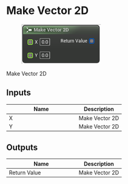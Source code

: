 # Make Vector 2D

<div align="left" data-full-width="false"><figure><img src="../../../../.gitbook/assets/make_vector_2d.png" alt=""><figcaption></figcaption></figure></div>

Make Vector 2D

## Inputs

<table><thead><tr><th width="170">Name</th><th>Description</th></tr></thead><tbody><tr><td>X</td><td>Make Vector 2D</td></tr><tr><td>Y</td><td>Make Vector 2D</td></tr></tbody></table>

## Outputs

<table><thead><tr><th width="170">Name</th><th>Description</th></tr></thead><tbody><tr><td>Return Value</td><td>Make Vector 2D</td></tr></tbody></table>

